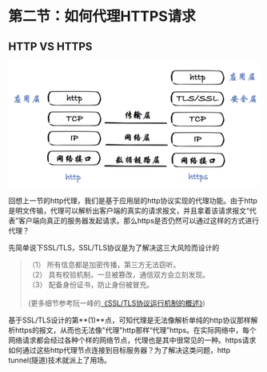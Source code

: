 # 第二节：如何代理HTTPS请求

HTTP VS HTTPS
-------
<img src="img/Chapter2/http-vs-https.png" width="650px">

回想上一节的http代理，我们是基于应用层的http协议实现的代理功能。由于http是明文传输，代理可以解析出客户端的真实的请求报文，并且拿着该请求报文“代表”客户端向真正的服务器发起请求。那么https是否仍然可以通过这样的方式进行代理？

先简单说下SSL/TLS，SSL/TLS协议是为了解决这三大风险而设计的<br>
>（1） 所有信息都是加密传播，第三方无法窃听。<br>
>（2） 具有校验机制，一旦被篡改，通信双方会立刻发现。<br>
>（3） 配备身份证书，防止身份被冒充。<br>  
(更多细节参考阮一峰的[《SSL/TLS协议运行机制的概述》](http://www.ruanyifeng.com/blog/2014/02/ssl_tls.html))

基于SSL/TLS设计的第**(1)**点，可知代理是无法像解析单纯的http协议那样解析https的报文，从而也无法像"代理"http那样“代理”https。在实际网络中，每个网络请求都会经过各种个样的网络节点，代理也是其中很常见的一种。https请求如何通过这些http代理节点连接到目标服务器？为了解决这类问题，http tunnel(隧道)技术就派上了用场。
